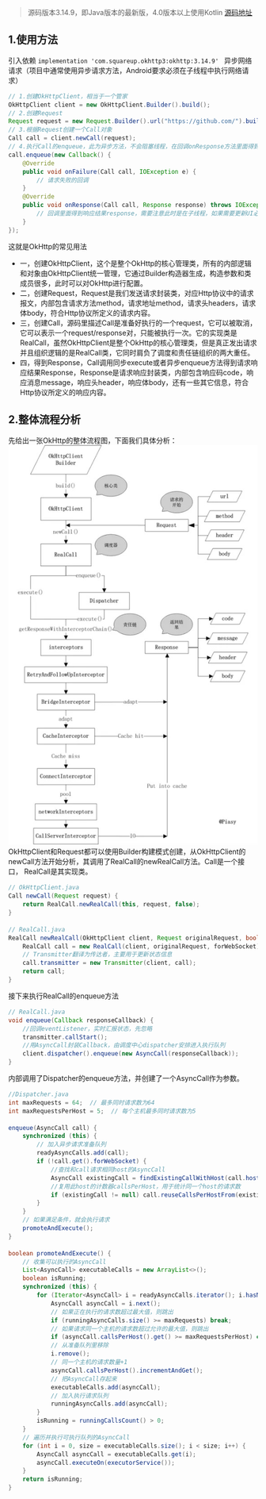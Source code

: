 > 源码版本3.14.9，即Java版本的最新版，4.0版本以上使用Kotlin
> [源码地址](https://github.com/square/okhttp/tree/parent-3.14.9)
## 1.使用方法
引入依赖
`implementation 'com.squareup.okhttp3:okhttp:3.14.9'
`
异步网络请求（项目中通常使用异步请求方法，Android要求必须在子线程中执行网络请求）

```java
// 1.创建OkHttpClient，相当于一个管家
OkHttpClient client = new OkHttpClient.Builder().build();
// 2.创建Request
Request request = new Request.Builder().url("https://github.com/").build();
// 3.根据Request创建一个Call对象
Call call = client.newCall(request);
// 4.执行Call的enqueue，此为异步方法，不会阻塞线程，在回调onResponse方法里面得到响应结果
call.enqueue(new Callback() {
    @Override
    public void onFailure(Call call, IOException e) {
        // 请求失败的回调
    }
    @Override
    public void onResponse(Call call, Response response) throws IOException {
        // 回调里面得到响应结果response，需要注意此时是在子线程，如果需要更新UI必须切回主线程
    }
});
```
这就是OkHttp的常见用法
* 一，创建OkHttpClient，这个是整个OkHttp的核心管理类，所有的内部逻辑和对象由OkHttpClient统一管理，它通过Builder构造器生成，构造参数和类成员很多，此时可以对OkHttp进行配置。
* 二，创建Request，Request是我们发送请求封装类，对应Http协议中的请求报文，内部包含请求方法method，请求地址method，请求头headers，请求体body，符合Http协议所定义的请求内容。
* 三，创建Call，源码里描述Call是准备好执行的一个request，它可以被取消，它可以表示一个request/response对，只能被执行一次。它的实现类是RealCall，虽然OkHttpClient是整个OkHttp的核心管理类，但是真正发出请求并且组织逻辑的是RealCall类，它同时肩负了调度和责任链组织的两大重任。
* 四，得到Response，Call调用同步execute或者异步enqueue方法得到请求响应结果Response，Response是请求响应封装类，内部包含响应码code，响应消息message，响应头header，响应体body，还有一些其它信息，符合Http协议所定义的响应内容。
## 2.整体流程分析
先给出一张OkHttp的整体流程图，下面我们具体分析：
![OkHttp流程图](media/16037840704075.jpg)
OkHttpClient和Request都可以使用Builder构建模式创建，从OkHttpClient的newCall方法开始分析，其调用了RealCall的newRealCall方法。Call是一个接口，
RealCall是其实现类。

```java
// OkHttpClient.java
Call newCall(Request request) {
    return RealCall.newRealCall(this, request, false);
}

// RealCall.java
RealCall newRealCall(OkHttpClient client, Request originalRequest, boolean forWebSocket) {
    RealCall call = new RealCall(client, originalRequest, forWebSocket);
    // Transmitter翻译为传达者，主要用于更新状态信息
    call.transmitter = new Transmitter(client, call);
    return call;
}
```
接下来执行RealCall的enqueue方法

```java
// RealCall.java
void enqueue(Callback responseCallback) {
    //回调eventListener，实时汇报状态，先忽略
    transmitter.callStart();
    //用AsyncCall封装Callback，由调度中心dispatcher安排进入执行队列
    client.dispatcher().enqueue(new AsyncCall(responseCallback));
}
```
内部调用了Dispatcher的enqueue方法，并创建了一个AsyncCall作为参数。

```java
//Dispatcher.java
int maxRequests = 64;  // 最多同时请求数为64
int maxRequestsPerHost = 5;  // 每个主机最多同时请求数为5

enqueue(AsyncCall call) {
    synchronized (this) {
        // 加入异步请求准备队列
        readyAsyncCalls.add(call);
        if (!call.get().forWebSocket) {
            //查找和call请求相同host的AsyncCall
            AsyncCall existingCall = findExistingCallWithHost(call.host());
            //复用此host的计数器callsPerHost，用于统计同一个host的请求数
            if (existingCall != null) call.reuseCallsPerHostFrom(existingCall);
        }
    }
    // 如果满足条件，就会执行请求
    promoteAndExecute();
}

boolean promoteAndExecute() {
    // 收集可以执行的AsyncCall
    List<AsyncCall> executableCalls = new ArrayList<>();
    boolean isRunning;
    synchronized (this) {
        for (Iterator<AsyncCall> i = readyAsyncCalls.iterator(); i.hasNext(); ) {
            AsyncCall asyncCall = i.next();
            // 如果正在执行的请求数超过最大值，则跳出
            if (runningAsyncCalls.size() >= maxRequests) break;
            // 如果请求同一个主机的请求数超过允许的最大值，则跳出
            if (asyncCall.callsPerHost().get() >= maxRequestsPerHost) continue;
            // 从准备队列里移除
            i.remove();
            // 同一个主机的请求数量+1
            asyncCall.callsPerHost().incrementAndGet();
            // 把AsyncCall存起来
            executableCalls.add(asyncCall);
            // 加入执行请求队列
            runningAsyncCalls.add(asyncCall);
        }
        isRunning = runningCallsCount() > 0;
    }
    // 遍历并执行可执行队列的AsyncCall
    for (int i = 0, size = executableCalls.size(); i < size; i++) {
        AsyncCall asyncCall = executableCalls.get(i);
        asyncCall.executeOn(executorService());
    }
    return isRunning;
}
```